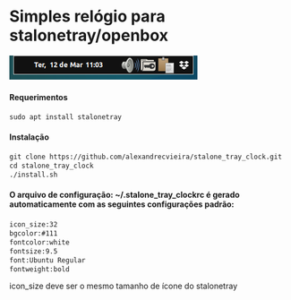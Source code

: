 # Simples relógio para stalonetray/openbox

![stalone_tray_clock](stalone_tray_clock.png)

#### Requerimentos

	sudo apt install stalonetray

#### Instalação

	git clone https://github.com/alexandrecvieira/stalone_tray_clock.git
	cd stalone_tray_clock
	./install.sh
	
#### O arquivo de configuração: ~/.stalone_tray_clockrc é gerado automaticamente com as seguintes configurações padrão:

	icon_size:32
	bgcolor:#111
	fontcolor:white
	fontsize:9.5
	font:Ubuntu Regular
	fontweight:bold

icon_size deve ser o mesmo tamanho de ícone do stalonetray
